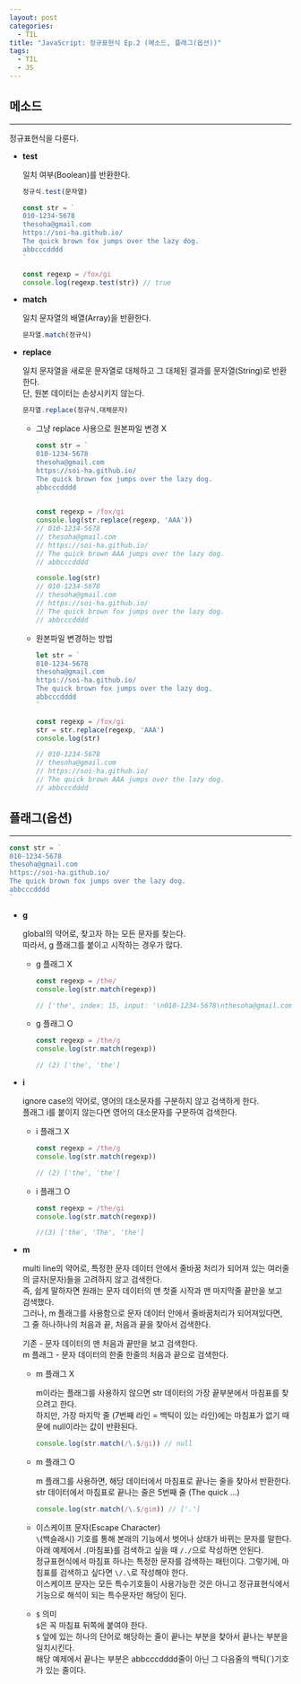 ```yaml
---
layout: post
categories:
  - TIL
title: "JavaScript: 정규표현식 Ep.2 (메소드, 플래그(옵션))"
tags:
  - TIL
  - JS
---
```


## __메소드__
___
정규표현식을 다룬다.

- __test__
  
  일치 여부(Boolean)를 반환한다.
  ```js
  정규식.test(문자열)
  ```
  
  ```jsx
  const str = `
  010-1234-5678
  thesoha@gmail.com
  https://soi-ha.github.io/
  The quick brown fox jumps over the lazy dog.
  abbcccdddd
  `
  
  const regexp = /fox/gi
  console.log(regexp.test(str)) // true
  ```
    
- __match__
  
  일치 문자열의 배열(Array)을 반환한다.
  ```js
  문자열.match(정규식)
  ```
    
- __replace__
    
  일치 문자열을 새로운 문자열로 대체하고 그 대체된 결과를 문자열(String)로 반환한다.  
  단, 원본 데이터는 손상시키지 않는다.
  
  ```js
  문자열.replace(정규식,대체문자)
  ```
  - 그냥 replace 사용으로 원본파일 변경 X
    ```js
    const str = `
    010-1234-5678
    thesoha@gmail.com
    https://soi-ha.github.io/
    The quick brown fox jumps over the lazy dog.
    abbcccdddd
    `
    
    const regexp = /fox/gi
    console.log(str.replace(regexp, 'AAA'))
    // 010-1234-5678
    // thesoha@gmail.com
    // https://soi-ha.github.io/
    // The quick brown AAA jumps over the lazy dog.
    // abbcccdddd
    
    console.log(str)
    // 010-1234-5678
    // thesoha@gmail.com
    // https://soi-ha.github.io/
    // The quick brown fox jumps over the lazy dog.
    // abbcccdddd
    ```
  - 원본파일 변경하는 방법
    ```js
    let str = `
    010-1234-5678
    thesoha@gmail.com
    https://soi-ha.github.io/
    The quick brown fox jumps over the lazy dog.
    abbcccdddd
    `
    
    const regexp = /fox/gi
    str = str.replace(regexp, 'AAA')
    console.log(str)
    
    // 010-1234-5678
    // thesoha@gmail.com
    // https://soi-ha.github.io/
    // The quick brown AAA jumps over the lazy dog.
    // abbcccdddd
    ```

## __플래그(옵션)__
---

```js
const str = `
010-1234-5678
thesoha@gmail.com
https://soi-ha.github.io/
The quick brown fox jumps over the lazy dog.
abbcccdddd
`
```

- __g__
    
  global의 약어로, 찾고자 하는 모든 문자를 찾는다.  
  따라서, g 플래그를 붙이고 시작하는 경우가 많다.
  -  g 플래그 X
      ```js
      const regexp = /the/
      console.log(str.match(regexp))

      // ['the', index: 15, input: '\n010-1234-5678\nthesoha@gmail.com\nhttps://soi-ha.gi…ck brown fox jumps over the lazy dog.\nabbcccdddd\n', groups: undefined]
      ```
  -  g 플래그 O
      ```js
      const regexp = /the/g
      console.log(str.match(regexp))

      // (2) ['the', 'the']
      ```
    
- __i__
    
  ignore case의 약어로, 영어의 대소문자를 구분하지 않고 검색하게 한다.  
  플래그 i를 붙이지 않는다면 영어의 대소문자를 구분하여 검색한다.
  - i 플래그 X
    ```js
    const regexp = /the/g
    console.log(str.match(regexp))
    
    // (2) ['the', 'the']
    ```
  - i 플래그 O
    ```js
    const regexp = /the/gi
    console.log(str.match(regexp))
    
    //(3) ['the', 'The', 'the']
    ```
    
- __m__
    
  multi line의 약어로, 특정한 문자 데이터 안에서 줄바꿈 처리가 되어져 있는 여러줄의 글자(문자)들을 고려하지 않고 검색한다.  
  즉, 쉽게 말하자면 원래는 문자 데이터의 맨 첫줄 시작과 맨 마지막줄 끝만을 보고 검색했다.  
  그러나, m 플래그를 사용함으로 문자 데이터 안에서 줄바꿈처리가 되어져있다면, 그 줄 하나하나의 처음과 끝, 처음과 끝을 찾아서 검색한다.   
  
  기존 - 문자 데이터의 맨 처음과 끝만을 보고 검색한다.  
  m 플래그 - 문자 데이터의 한줄 한줄의 처음과 끝으로 검색한다.  
  

  - m 플래그 X

    m이라는 플래그를 사용하지 않으면 str 데이터의 가장 끝부분에서 마침표를 찾으려고 한다.  
    하지만, 가장 마지막 줄 (7번째 라인 =  백틱이 있는 라인)에는 마침표가 없기 때문에 null이라는 값이 반환된다.
    ```js
    console.log(str.match(/\.$/gi)) // null
    ```
  - m 플래그 O

    m 플래그를 사용하면, 해당 데이터에서 마침표로 끝나는 줄을 찾아서 반환한다.  
    str 데이터에서 마침표로 끝나는 줄은 5번째 줄 (The quick …)
    ```js
    console.log(str.match(/\.$/gim)) // ['.']
    ```
  
  - 이스케이프 문자(Escape Character)  
  `\`(백슬래시) 기호를 통해 본래의 기능에서 벗어나 상태가 바뀌는 문자를 말한다.   
  아래 예제에서 .(마침표)를 검색하고 싶을 때 `/./`으로 작성하면 안된다.  
  정규표현식에서 마침표 하나는 특정한 문자를 검색하는 패턴이다. 그렇기에, 마침표를 검색하고 싶다면 `\/.\`로 작성해야 한다.  
  이스케이프 문자는 모든 특수기호들이 사용가능한 것은 아니고 정규표현식에서 기능으로 해석이 되는 특수문자만 해당이 된다.  
  - `$` 의미  
  `$`은 꼭 마침표 뒤쪽에 붙여야 한다.  
  `$` 앞에 있는 하나의 단어로 해당하는 줄이 끝나는 부분을 찾아서 끝나는 부분을 일치시킨다.  
  해당 예제에서 끝나는 부분은 abbcccdddd줄이 아닌 그 다음줄의 백틱(`)기호가 있는 줄이다.